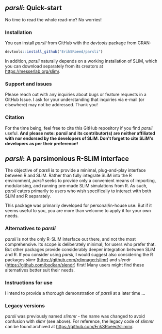 ## _parsli_: Quick-start
No time to read the whole read-me? No worries!

### Installation
You can install _parsli_ from GitHub with the _devtools_ package from CRAN:
```r
devtools::install_github("ErikSRoeed/parsli")
```
In addition, _parsli_ naturally depends on a working installation of SLiM, which
you can download separately from its creators at https://messerlab.org/slim/.

### Support and issues
Please reach out with any inquiries about bugs or feature requests in a GitHub
Issue. I ask for your understanding that inquiries via e-mail (or elsewhere)
may not be addressed. Thank you!

### Citation
For the time being, feel free to cite this GitHub repository if you find 
_parsli_ useful. **And please note: _parsli_ and its contributor(s) are neither 
affiliated with nor endorsed by the developers of SLiM. Don't forget to cite 
SLiM's developers as per their preference!**

## _parsli_: A parsimonious R-SLiM interface
The objective of _parsli_ is to provide a minimal, plug-and-play interface
between R and SLiM. Rather than fully integrate SLiM into the R environment,
_parsli_ seeks to provide only a convenient means of importing, modularising,
and running pre-made SLiM simulations from R. As such, _parsli_ caters primarily
to users who wish specifically to interact with both SLiM and R separately.

This package was primarily developed for personal/in-house use. But if it seems
useful to you, you are more than welcome to apply it for your own needs.

### Alternatives to _parsli_
_parsli_ is not the only R-SLiM interface out there, and not the most
comprehensive. Its scope is deliberately minimal, for users who prefer that.
But other packages provide considerably deeper integration between SLiM and R.
If you consider using _parsli_, I would suggest also considering the R packages
_slimr_ (https://github.com/rdinnager/slimr) and _slendr_
(https://github.com/bodkan/slendr) first! Many users might find these
alternatives better suit their needs.

### Instructions for use
I intend to provide a thorough demonstration of _parsli_ at a later time ...

### Legacy versions
_parsli_ was previously named _slimmr_ - the name was changed to avoid confusion
with _slimr_ (see above). For reference, the legacy code of _slimmr_ can be
found archived at https://github.com/ErikSRoeed/slimmr.
